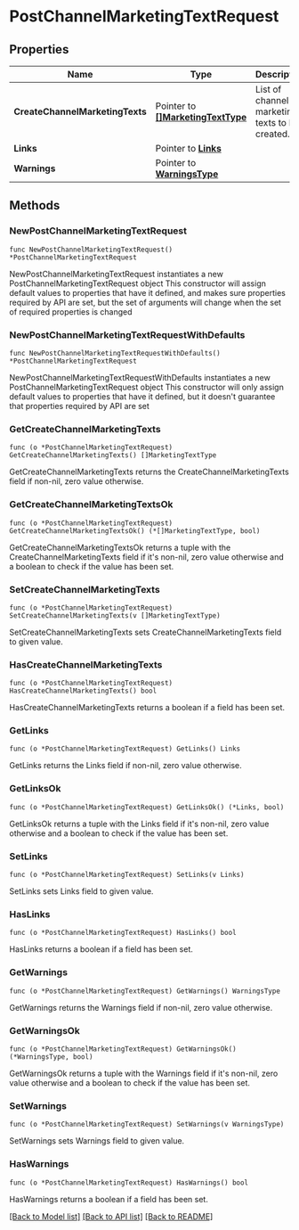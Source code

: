 # PostChannelMarketingTextRequest

## Properties

Name | Type | Description | Notes
------------ | ------------- | ------------- | -------------
**CreateChannelMarketingTexts** | Pointer to [**[]MarketingTextType**](MarketingTextType.md) | List of channel marketing texts to be created. | [optional] 
**Links** | Pointer to [**Links**](Links.md) |  | [optional] 
**Warnings** | Pointer to [**WarningsType**](WarningsType.md) |  | [optional] 

## Methods

### NewPostChannelMarketingTextRequest

`func NewPostChannelMarketingTextRequest() *PostChannelMarketingTextRequest`

NewPostChannelMarketingTextRequest instantiates a new PostChannelMarketingTextRequest object
This constructor will assign default values to properties that have it defined,
and makes sure properties required by API are set, but the set of arguments
will change when the set of required properties is changed

### NewPostChannelMarketingTextRequestWithDefaults

`func NewPostChannelMarketingTextRequestWithDefaults() *PostChannelMarketingTextRequest`

NewPostChannelMarketingTextRequestWithDefaults instantiates a new PostChannelMarketingTextRequest object
This constructor will only assign default values to properties that have it defined,
but it doesn't guarantee that properties required by API are set

### GetCreateChannelMarketingTexts

`func (o *PostChannelMarketingTextRequest) GetCreateChannelMarketingTexts() []MarketingTextType`

GetCreateChannelMarketingTexts returns the CreateChannelMarketingTexts field if non-nil, zero value otherwise.

### GetCreateChannelMarketingTextsOk

`func (o *PostChannelMarketingTextRequest) GetCreateChannelMarketingTextsOk() (*[]MarketingTextType, bool)`

GetCreateChannelMarketingTextsOk returns a tuple with the CreateChannelMarketingTexts field if it's non-nil, zero value otherwise
and a boolean to check if the value has been set.

### SetCreateChannelMarketingTexts

`func (o *PostChannelMarketingTextRequest) SetCreateChannelMarketingTexts(v []MarketingTextType)`

SetCreateChannelMarketingTexts sets CreateChannelMarketingTexts field to given value.

### HasCreateChannelMarketingTexts

`func (o *PostChannelMarketingTextRequest) HasCreateChannelMarketingTexts() bool`

HasCreateChannelMarketingTexts returns a boolean if a field has been set.

### GetLinks

`func (o *PostChannelMarketingTextRequest) GetLinks() Links`

GetLinks returns the Links field if non-nil, zero value otherwise.

### GetLinksOk

`func (o *PostChannelMarketingTextRequest) GetLinksOk() (*Links, bool)`

GetLinksOk returns a tuple with the Links field if it's non-nil, zero value otherwise
and a boolean to check if the value has been set.

### SetLinks

`func (o *PostChannelMarketingTextRequest) SetLinks(v Links)`

SetLinks sets Links field to given value.

### HasLinks

`func (o *PostChannelMarketingTextRequest) HasLinks() bool`

HasLinks returns a boolean if a field has been set.

### GetWarnings

`func (o *PostChannelMarketingTextRequest) GetWarnings() WarningsType`

GetWarnings returns the Warnings field if non-nil, zero value otherwise.

### GetWarningsOk

`func (o *PostChannelMarketingTextRequest) GetWarningsOk() (*WarningsType, bool)`

GetWarningsOk returns a tuple with the Warnings field if it's non-nil, zero value otherwise
and a boolean to check if the value has been set.

### SetWarnings

`func (o *PostChannelMarketingTextRequest) SetWarnings(v WarningsType)`

SetWarnings sets Warnings field to given value.

### HasWarnings

`func (o *PostChannelMarketingTextRequest) HasWarnings() bool`

HasWarnings returns a boolean if a field has been set.


[[Back to Model list]](../README.md#documentation-for-models) [[Back to API list]](../README.md#documentation-for-api-endpoints) [[Back to README]](../README.md)



